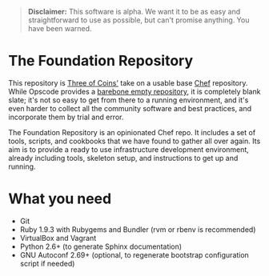 > **Disclaimer:** This software is alpha. We want it to be as easy and
> straightforward to use as possible, but can't promise anything. You
> have been warned.

The Foundation Repository
=========================

This repository is [Three of Coins'](http://3ofcoins.net/) take on
a usable base [Chef](http://www.opscode.com/chef/) repository. While
Opscode provides
a [barebone empty repository](https://github.com/opscode/chef-repo/),
it is completely blank slate; it's not so easy to get from there to
a running environment, and it's even harder to collect all the
community software and best practices, and incorporate them by trial
and error.

The Foundation Repository is an opinionated Chef repo. It includes
a set of tools, scripts, and cookbooks that we have found to gather
all over again. Its aim is to provide a ready to use infrastructure
development environment, already including tools, skeleton setup, and
instructions to get up and running.

What you need
=============

 - Git
 - Ruby 1.9.3 with Rubygems and Bundler (rvm or rbenv is recommended)
 - VirtualBox and Vagrant
 - Python 2.6+ (to generate Sphinx documentation)
 - GNU Autoconf 2.69+ (optional, to regenerate bootstrap configuration
   script if needed)
